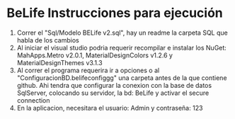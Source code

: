 # BeLife Instrucciones para ejecución

1. Correr el "Sql/Modelo BELife v2.sql", hay un readme la carpeta SQL que habla de los cambios
2. Al iniciar el visual studio podria requerir recompilar e instalar los NuGet: MahApps.Metro v2.0.1, MaterialDesignColors v1.2.6 y MaterialDesignThemes v3.1.3 
3. Al correr el programa requerira ir a opciones o al "ConfiguracionBD.belifeconfiggg" una carpeta antes de la que contiene github. Ahi tendra que configurar la conexion con la base de datos SqlServer, colocando su servidor, la bd: BeLife y activar el secure connection
4. En la aplicacion, necesitara el usuario: Admin y contraseña: 123

